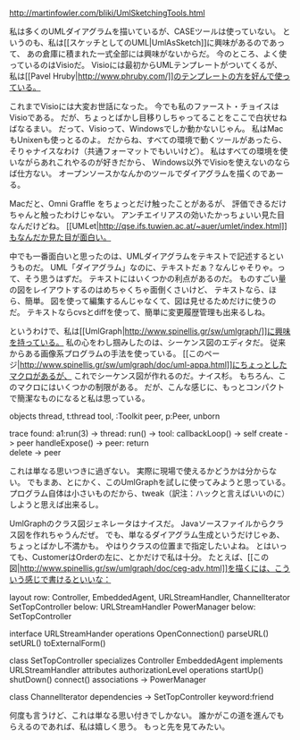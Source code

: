 http://martinfowler.com/bliki/UmlSketchingTools.html

私は多くのUMLダイアグラムを描いているが、CASEツールは使っていない。
というのも、私は[[スケッチとしてのUML|UmlAsSketch]]に興味があるのであって、
あの倉庫に積まれた一式全部には興味がないからだ。
今のところ、よく使っているのはVisioだ。
Visioには最初からUMLテンプレートがついてくるが、
私は[[Pavel Hruby|http://www.phruby.com/]]のテンプレートの方を好んで使っている。

これまでVisioには大変お世話になった。
今でも私のファースト・チョイスはVisioである。
だが、ちょっとばかし目移りしちゃってることをここで白状せねばなるまい。
だって、Visioって、Windowsでしか動かないじゃん。
私はMacもUnixenも使っとるのよ。
だからね、すべての環境で動くツールがあったら、そりゃナイスなわけ（共通フォーマットでもいいけど）。
私はすべての環境を使いながらあれこれやるのが好きだから、
Windows以外でVisioを使えないのならば仕方ない。
オープンソースかなんかのツールでダイアグラムを描くのであーる。

Macだと、Omni Graffle をちょっとだけ触ったことがあるが、
評価できるだけちゃんと触ったわけじゃない。
アンチエイリアスの効いたかっちょいい見た目なんだけどね。
[[UMLet|http://qse.ifs.tuwien.ac.at/~auer/umlet/index.html]]もなんだか見た目が面白い。

中でも一番面白いと思ったのは、UMLダイアグラムをテキストで記述するというものだ。
UML「ダイアグラム」なのに、テキストだぁ？なんじゃそりゃ。って、そう思うはずだ。
テキストにはいくつかの利点があるのだ。
ものすごい量の図をレイアウトするのはめちゃくちゃ面倒くさいけど、
テキストなら、ほら、簡単。
図を使って編集するんじゃなくて、図は見せるためだけに使うのだ。
テキストならcvsとdiffを使って、簡単に変更履歴管理も出来るしね。

というわけで、私は[[UmlGraph|http://www.spinellis.gr/sw/umlgraph/]]に興味を持っている。
私の心をわし掴みしたのは、シーケンス図のエディタだ。
従来からある画像系プログラムの手法を使っている。
[[このページ|http://www.spinellis.gr/sw/umlgraph/doc/uml-appa.html]]にちょっとしたマクロがあるが、
これでシーケンス図が作れるのだ。ナイス杉。
もちろん、このマクロにはいくつかの制限がある。
だが、こんな感じに、もっとコンパクトで簡潔なものになると私は思っている。

 objects 
    thread, t:thread
    tool, :Toolkit
    peer, p:Peer, unborn

 trace 
   found: a1:run(3) -> 
     thread: 
       run() -> 
         tool: 
            callbackLoop() -> self
            create -> peer
            handleExpose() -> 
              peer: 
                return      
            delete -> peer

これは単なる思いつきに過ぎない。
実際に現場で使えるかどうかは分からない。
でもまあ、とにかく、このUmlGraphを試しに使ってみようと思っている。
プログラム自体は小さいものだから、tweak（訳注：ハックと言えばいいのに）しようと思えば出来るし。

UmlGraphのクラス図ジェネレータはナイスだ。
Javaソースファイルからクラス図を作れちゃうんだぜ。
でも、単なるダイアグラム生成というだけじゃあ、ちょっとばかし不満かも。
やはりクラスの位置まで指定したいよね。
とはいっても、CustomerはOrderの左に、とかだけで私は十分。
たとえば、[[この図|http://www.spinellis.gr/sw/umlgraph/doc/ceg-adv.html]]を描くには、こういう感じで書けるといいな：

 layout
   row: Controller, EmbeddedAgent, URLStreamHandler, ChannelIterator
   SetTopController below: URLStreamHandler
   PowerManager below: SetTopController

 interface URLStreamHander 
   operations 
     OpenConnection()
     parseURL()
     setURL()
     toExternalForm()

 class SetTopController
   specializes
     Controller
     EmbeddedAgent
   implements
     URLStreamHandler
   attributes
     authorizationLevel
   operations
     startUp()
     shutDown()
     connect()
   associations
     -> PowerManager

 class ChannelIterator
   dependencies
     -> SetTopController keyword:friend

何度も言うけど、これは単なる思い付きでしかない。
誰かがこの道を進んでもらえるのであれば、私は嬉しく思う。
もっと先を見てみたい。
